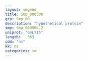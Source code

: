 ```yaml
---
layout: smgene
title: Smp_000500
grp: Smp_00
description: "hypothetical protein"
smp: Smp_000500.2
uniprot: "G4LYI5"
length:   363
cdd: "ns"
kk: ns
categories: sm
---
```

